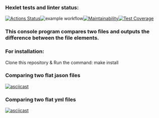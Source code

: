 ### Hexlet tests and linter status:
[![Actions Status](https://github.com/reggullus/frontend-project-lvl2/workflows/hexlet-check/badge.svg)](https://github.com/reggullus/frontend-project-lvl2/actions)![example workflow](https://github.com/reggullus/frontend-project-lvl2/actions/workflows/linter.yml/badge.svg)[![Maintainability](https://api.codeclimate.com/v1/badges/0a18e884ed8fc5312968/maintainability)](https://codeclimate.com/github/reggullus/frontend-project-lvl2/maintainability)[![Test Coverage](https://api.codeclimate.com/v1/badges/0a18e884ed8fc5312968/test_coverage)](https://codeclimate.com/github/reggullus/frontend-project-lvl2/test_coverage)


### This console program compares two files and outputs the difference between the file elements.
### For installation:
Clone this repository &
Run the command: make install
###  Сomparing two flat jason files
[![asciicast](https://asciinema.org/a/476794.svg)](https://asciinema.org/a/476794)
###  Сomparing two flat yml files
[![asciicast](https://asciinema.org/a/476796.svg)](https://asciinema.org/a/476796)